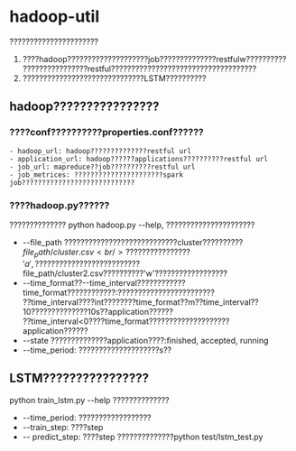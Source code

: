 # hadoop-util
??????????????????????<br/>
1. ????hadoop????????????????????job??????????????restfulw?????????? <br/>
   ????????????????restful????????????????????????????????????<br/>
2. ??????????????????????????????LSTM?????????? <br/>

## hadoop????????????????
### ????conf??????????properties.conf??????
    - hadoop_url: hadoop??????????????restful url
	- application_url: hadoop??????applications??????????restful url
	- job_url: mapreduce??job??????????restful url
	- job_metrices: ??????????????????????spark job????????????????????????????
### ????hadoop.py??????
?????????????? python hadoop.py --help, ??????????????????????<br/>
* --file_path ????????????????????????????cluster??????????$file_path/cluster.csv<br/>
????????????????'a',??????????????????????????$file_path/cluster2.csv??????????'w'??????????????????<br/>
* --time_format??--time_interval????????????time_format????????????:????????????????????????<br/>
??time_interval????int????????time_format??m??time_interval??10??????????????10s??application??????<br/>
??time_interval<0????time_format????????????????????application??????<br/>
* --state ??????????????application????:finished, accepted, running<br/>
* --time_period: ????????????????????s??<br/>
## LSTM????????????????
  python train_lstm.py --help ??????????????
* --time_period: ??????????????????
* --train_step: ????step
* -- predict_step: ????step
??????????????python test/lstm_test.py